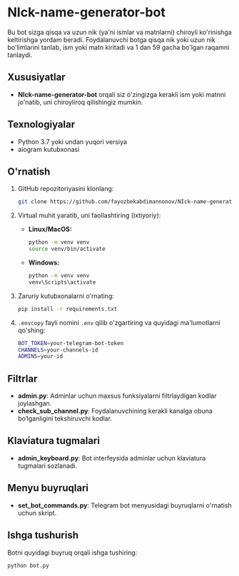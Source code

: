 # NIck-name-generator-bot

Bu bot sizga qisqa va uzun nik (ya'ni ismlar va matnlarni) chiroyli ko'rinishga keltirishga yordam beradi. Foydalanuvchi botga qisqa nik yoki uzun nik bo'limlarini tanlab, ism yoki matn kiritadi va 1 dan 59 gacha bo'lgan raqamni tanlaydi.

## Xususiyatlar
- **NIck-name-generator-bot** orqali siz o'zingizga kerakli ism yoki matnni jo'natib, uni chiroyliroq qilishingiz mumkin.

## Texnologiyalar
- Python 3.7 yoki undan yuqori versiya
- aiogram kutubxonasi

## O'rnatish
1. GitHub repozitoriyasini klonlang:
    
    ```bash
    git clone https://github.com/fayozbekabdimannonov/NIck-name-generator-New-update.git
    ```
    
2. Virtual muhit yaratib, uni faollashtiring (ixtiyoriy):
    - **Linux/MacOS:**
      ```bash
      python -m venv venv
      source venv/bin/activate
      ```
    - **Windows:**
      ```bash
      python -m venv venv
      venv\Scripts\activate
      ```

3. Zaruriy kutubxonalarni o'rnating:
    ```bash
    pip install -r requirements.txt
    ```

4. `.envcopy` fayli nomini `.env` qilib o'zgartiring va quyidagi ma'lumotlarni qo'shing:
    ```bash
    BOT_TOKEN=your-telegram-bot-token
    CHANNELS=your-channels-id
    ADMINS=your-id
    ```

## Filtrlar
- **admin.py**: Adminlar uchun maxsus funksiyalarni filtrlaydigan kodlar joylashgan.
- **check_sub_channel.py**: Foydalanuvchining kerakli kanalga obuna bo‘lganligini tekshiruvchi kodlar.

## Klaviatura tugmalari
- **admin_keyboard.py**: Bot interfeysida adminlar uchun klaviatura tugmalari sozlanadi.

## Menyu buyruqlari
- **set_bot_commands.py**: Telegram bot menyusidagi buyruqlarni o'rnatish uchun skript.

## Ishga tushurish
Botni quyidagi buyruq orqali ishga tushiring:
```bash
python bot.py
